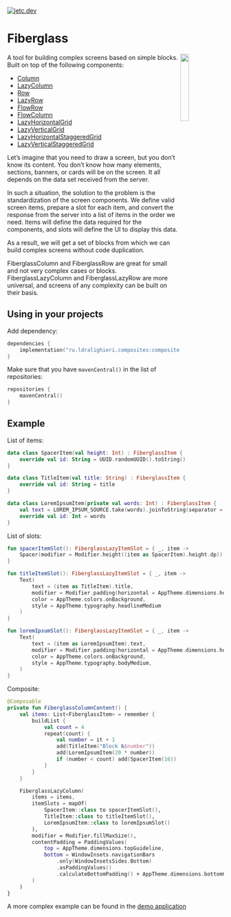 ﻿[![jetc.dev](https://img.shields.io/badge/As_Seen_In-jetc.dev_Newsletter_Issue_%23150-blue?logo=jetpackcompose&logoColor=white)](https://jetc.dev/issues/150.html)

# Fiberglass

<img src="https://user-images.githubusercontent.com/48987500/218207225-d8b942f9-a6da-4cf7-92f7-ee63a56f41c6.gif" align="right" width="20%">

A tool for building complex screens based on simple blocks. Built on top of the following components:
* [Column]
* [LazyColumn]
* [Row]
* [LazyRow]
* [FlowRow]
* [FlowColumn]
* [LazyHorizontalGrid]
* [LazyVerticalGrid]
* [LazyHorizontalStaggeredGrid]
* [LazyVerticalStaggeredGrid]

Let’s imagine that you need to draw a screen, but you don’t know its content. You don’t know how many elements, sections, banners, or cards will be on the screen. It all depends on the data set received from the server.

In such a situation, the solution to the problem is the standardization of the screen components. We define valid screen items, prepare a slot for each item, and convert the response from the server into a list of items in the order we need. Items will define the data required for the components, and slots will define the UI to display this data.

As a result, we will get a set of blocks from which we can build complex screens without code duplication.

FiberglassColumn and FiberglassRow are great for small and not very complex cases or blocks. FiberglassLazyColumn and FiberglassLazyRow are more universal, and screens of any complexity can be built on their basis.

## Using in your projects

Add dependency:

```kotlin
dependencies {
    implementation("ru.ldralighieri.composites:composites-fiberglass:0.4.0")
}
```

Make sure that you have `mavenCentral()` in the list of repositories:

```kotlin
repositories {
    mavenCentral()
}
```

## Example

List of items:
```kotlin
data class SpacerItem(val height: Int) : FiberglassItem {
    override val id: String = UUID.randomUUID().toString()
}

data class TitleItem(val title: String) : FiberglassItem {
    override val id: String = title
}

data class LoremIpsumItem(private val words: Int) : FiberglassItem {
    val text = LOREM_IPSUM_SOURCE.take(words).joinToString(separator = " ")
    override val id: Int = words
}
```

List of slots:
```kotlin
fun spacerItemSlot(): FiberglassLazyItemSlot = { _, item ->
    Spacer(modifier = Modifier.height((item as SpacerItem).height.dp))
}

fun titleItemSlot(): FiberglassLazyItemSlot = { _, item ->
    Text(
        text = (item as TitleItem).title,
        modifier = Modifier.padding(horizontal = AppTheme.dimensions.horizontalGuideline),
        color = AppTheme.colors.onBackground,
        style = AppTheme.typography.headlineMedium
    )
}

fun loremIpsumSlot(): FiberglassLazyItemSlot = { _, item ->
    Text(
        text = (item as LoremIpsumItem).text,
        modifier = Modifier.padding(horizontal = AppTheme.dimensions.horizontalGuideline),
        color = AppTheme.colors.onBackground,
        style = AppTheme.typography.bodyMedium,
    )
}
```

Composite:
```kotlin
@Composable
private fun FiberglassColumnContent() {
    val items: List<FiberglassItem> = remember {
        buildList {
            val count = 4
            repeat(count) {
                val number = it + 1
                add(TitleItem("Block №$number"))
                add(LoremIpsumItem(20 * number))
                if (number < count) add(SpacerItem(16))
            }
        }
    }

    FiberglassLazyColumn(
        items = items,
        itemSlots = mapOf(
            SpacerItem::class to spacerItemSlot(),
            TitleItem::class to titleItemSlot(),
            LoremIpsumItem::class to loremIpsumSlot()
        ),
        modifier = Modifier.fillMaxSize(),
        contentPadding = PaddingValues(
            top = AppTheme.dimensions.topGuideline,
            bottom = WindowInsets.navigationBars
                .only(WindowInsetsSides.Bottom)
                .asPaddingValues()
                .calculateBottomPadding() + AppTheme.dimensions.bottomGuideline
        )
    )
}
```

A more complex example can be found in the [demo application][demo]


[Column]: https://developer.android.com/reference/kotlin/androidx/compose/foundation/layout/package-summary#Column(androidx.compose.ui.Modifier,androidx.compose.foundation.layout.Arrangement.Vertical,androidx.compose.ui.Alignment.Horizontal,kotlin.Function1)
[LazyColumn]: https://developer.android.com/reference/kotlin/androidx/compose/foundation/lazy/package-summary#LazyColumn(androidx.compose.ui.Modifier,androidx.compose.foundation.lazy.LazyListState,androidx.compose.foundation.layout.PaddingValues,kotlin.Boolean,androidx.compose.foundation.layout.Arrangement.Vertical,androidx.compose.ui.Alignment.Horizontal,androidx.compose.foundation.gestures.FlingBehavior,kotlin.Boolean,kotlin.Function1)
[Row]: https://developer.android.com/reference/kotlin/androidx/compose/foundation/layout/package-summary#Row(androidx.compose.ui.Modifier,androidx.compose.foundation.layout.Arrangement.Horizontal,androidx.compose.ui.Alignment.Vertical,kotlin.Function1)
[LazyRow]: https://developer.android.com/reference/kotlin/androidx/compose/foundation/lazy/package-summary#LazyRow(androidx.compose.ui.Modifier,androidx.compose.foundation.lazy.LazyListState,androidx.compose.foundation.layout.PaddingValues,kotlin.Boolean,androidx.compose.foundation.layout.Arrangement.Horizontal,androidx.compose.ui.Alignment.Vertical,androidx.compose.foundation.gestures.FlingBehavior,kotlin.Boolean,kotlin.Function1)
[FlowRow]: https://developer.android.com/reference/kotlin/androidx/compose/foundation/layout/package-summary#FlowRow(androidx.compose.ui.Modifier,androidx.compose.foundation.layout.Arrangement.Horizontal,androidx.compose.foundation.layout.Arrangement.Vertical,kotlin.Int,kotlin.Function1)
[FlowColumn]: https://developer.android.com/reference/kotlin/androidx/compose/foundation/layout/package-summary#FlowColumn(androidx.compose.ui.Modifier,androidx.compose.foundation.layout.Arrangement.Vertical,androidx.compose.foundation.layout.Arrangement.Horizontal,kotlin.Int,kotlin.Function1)
[LazyHorizontalGrid]: https://developer.android.com/reference/kotlin/androidx/compose/foundation/lazy/grid/package-summary#LazyHorizontalGrid(androidx.compose.foundation.lazy.grid.GridCells,androidx.compose.ui.Modifier,androidx.compose.foundation.lazy.grid.LazyGridState,androidx.compose.foundation.layout.PaddingValues,kotlin.Boolean,androidx.compose.foundation.layout.Arrangement.Horizontal,androidx.compose.foundation.layout.Arrangement.Vertical,androidx.compose.foundation.gestures.FlingBehavior,kotlin.Boolean,kotlin.Function1)
[LazyVerticalGrid]: https://developer.android.com/reference/kotlin/androidx/compose/foundation/lazy/grid/package-summary#LazyVerticalGrid(androidx.compose.foundation.lazy.grid.GridCells,androidx.compose.ui.Modifier,androidx.compose.foundation.lazy.grid.LazyGridState,androidx.compose.foundation.layout.PaddingValues,kotlin.Boolean,androidx.compose.foundation.layout.Arrangement.Vertical,androidx.compose.foundation.layout.Arrangement.Horizontal,androidx.compose.foundation.gestures.FlingBehavior,kotlin.Boolean,kotlin.Function1)
[LazyHorizontalStaggeredGrid]: https://developer.android.com/reference/kotlin/androidx/compose/foundation/lazy/staggeredgrid/package-summary#LazyHorizontalStaggeredGrid(androidx.compose.foundation.lazy.staggeredgrid.StaggeredGridCells,androidx.compose.ui.Modifier,androidx.compose.foundation.lazy.staggeredgrid.LazyStaggeredGridState,androidx.compose.foundation.layout.PaddingValues,kotlin.Boolean,androidx.compose.foundation.layout.Arrangement.Vertical,androidx.compose.ui.unit.Dp,androidx.compose.foundation.gestures.FlingBehavior,kotlin.Boolean,kotlin.Function1)
[LazyVerticalStaggeredGrid]: https://developer.android.com/reference/kotlin/androidx/compose/foundation/lazy/staggeredgrid/package-summary#LazyVerticalStaggeredGrid(androidx.compose.foundation.lazy.staggeredgrid.StaggeredGridCells,androidx.compose.ui.Modifier,androidx.compose.foundation.lazy.staggeredgrid.LazyStaggeredGridState,androidx.compose.foundation.layout.PaddingValues,kotlin.Boolean,androidx.compose.ui.unit.Dp,androidx.compose.foundation.layout.Arrangement.Horizontal,androidx.compose.foundation.gestures.FlingBehavior,kotlin.Boolean,kotlin.Function1)
[demo]: https://github.com/LDRAlighieri/Composites/blob/master/sample/src/main/kotlin/ru/ldralighieri/composites/sample/ui/fiberglass/FiberglassRootScreen.kt
